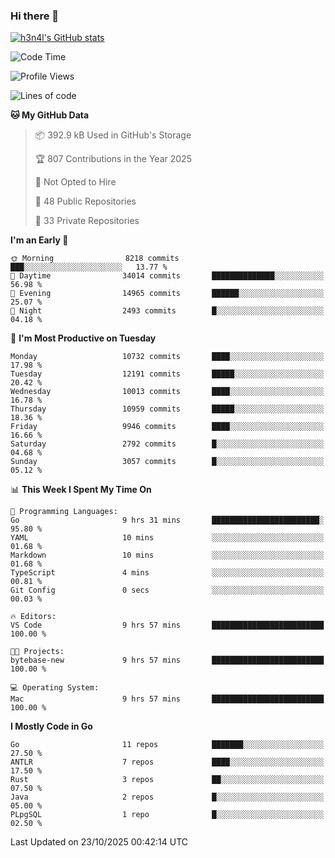 ### Hi there 👋

[![h3n4l's GitHub stats](https://github-readme-stats.vercel.app/api?username=h3n4l&count_private=true&show_icons=true&theme=radical)](https://github.com/h3n4l/github-readme-stats)

<!--START_SECTION:waka-->
![Code Time](http://img.shields.io/badge/Code%20Time-2%2C338%20hrs%201%20min-blue)

![Profile Views](http://img.shields.io/badge/Profile%20Views-0-blue)

![Lines of code](https://img.shields.io/badge/From%20Hello%20World%20I%27ve%20Written-22.6%20million%20lines%20of%20code-blue)

**🐱 My GitHub Data** 

> 📦 392.9 kB Used in GitHub's Storage 
 > 
> 🏆 807 Contributions in the Year 2025
 > 
> 🚫 Not Opted to Hire
 > 
> 📜 48 Public Repositories 
 > 
> 🔑 33 Private Repositories 
 > 
**I'm an Early 🐤** 

```text
🌞 Morning                8218 commits        ███░░░░░░░░░░░░░░░░░░░░░░   13.77 % 
🌆 Daytime                34014 commits       ██████████████░░░░░░░░░░░   56.98 % 
🌃 Evening                14965 commits       ██████░░░░░░░░░░░░░░░░░░░   25.07 % 
🌙 Night                  2493 commits        █░░░░░░░░░░░░░░░░░░░░░░░░   04.18 % 
```
📅 **I'm Most Productive on Tuesday** 

```text
Monday                   10732 commits       ████░░░░░░░░░░░░░░░░░░░░░   17.98 % 
Tuesday                  12191 commits       █████░░░░░░░░░░░░░░░░░░░░   20.42 % 
Wednesday                10013 commits       ████░░░░░░░░░░░░░░░░░░░░░   16.78 % 
Thursday                 10959 commits       █████░░░░░░░░░░░░░░░░░░░░   18.36 % 
Friday                   9946 commits        ████░░░░░░░░░░░░░░░░░░░░░   16.66 % 
Saturday                 2792 commits        █░░░░░░░░░░░░░░░░░░░░░░░░   04.68 % 
Sunday                   3057 commits        █░░░░░░░░░░░░░░░░░░░░░░░░   05.12 % 
```


📊 **This Week I Spent My Time On** 

```text
💬 Programming Languages: 
Go                       9 hrs 31 mins       ████████████████████████░   95.80 % 
YAML                     10 mins             ░░░░░░░░░░░░░░░░░░░░░░░░░   01.68 % 
Markdown                 10 mins             ░░░░░░░░░░░░░░░░░░░░░░░░░   01.68 % 
TypeScript               4 mins              ░░░░░░░░░░░░░░░░░░░░░░░░░   00.81 % 
Git Config               0 secs              ░░░░░░░░░░░░░░░░░░░░░░░░░   00.03 % 

🔥 Editors: 
VS Code                  9 hrs 57 mins       █████████████████████████   100.00 % 

🐱‍💻 Projects: 
bytebase-new             9 hrs 57 mins       █████████████████████████   100.00 % 

💻 Operating System: 
Mac                      9 hrs 57 mins       █████████████████████████   100.00 % 
```

**I Mostly Code in Go** 

```text
Go                       11 repos            ███████░░░░░░░░░░░░░░░░░░   27.50 % 
ANTLR                    7 repos             ████░░░░░░░░░░░░░░░░░░░░░   17.50 % 
Rust                     3 repos             ██░░░░░░░░░░░░░░░░░░░░░░░   07.50 % 
Java                     2 repos             █░░░░░░░░░░░░░░░░░░░░░░░░   05.00 % 
PLpgSQL                  1 repo              █░░░░░░░░░░░░░░░░░░░░░░░░   02.50 % 
```




 Last Updated on 23/10/2025 00:42:14 UTC
<!--END_SECTION:waka-->

